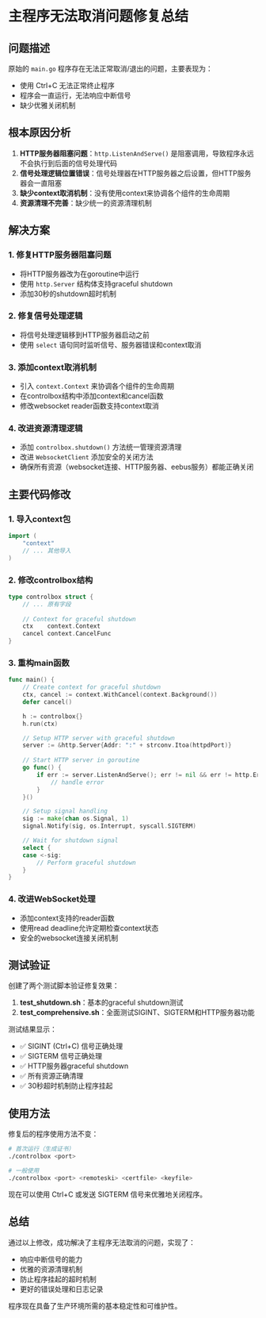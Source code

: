 # 主程序无法取消问题修复总结

## 问题描述
原始的 `main.go` 程序存在无法正常取消/退出的问题，主要表现为：
- 使用 Ctrl+C 无法正常终止程序
- 程序会一直运行，无法响应中断信号
- 缺少优雅关闭机制

## 根本原因分析
1. **HTTP服务器阻塞问题**：`http.ListenAndServe()` 是阻塞调用，导致程序永远不会执行到后面的信号处理代码
2. **信号处理逻辑位置错误**：信号处理器在HTTP服务器之后设置，但HTTP服务器会一直阻塞
3. **缺少context取消机制**：没有使用context来协调各个组件的生命周期
4. **资源清理不完善**：缺少统一的资源清理机制

## 解决方案

### 1. 修复HTTP服务器阻塞问题
- 将HTTP服务器改为在goroutine中运行
- 使用 `http.Server` 结构体支持graceful shutdown
- 添加30秒的shutdown超时机制

### 2. 修复信号处理逻辑
- 将信号处理逻辑移到HTTP服务器启动之前
- 使用 `select` 语句同时监听信号、服务器错误和context取消

### 3. 添加context取消机制
- 引入 `context.Context` 来协调各个组件的生命周期
- 在controlbox结构中添加context和cancel函数
- 修改websocket reader函数支持context取消

### 4. 改进资源清理逻辑
- 添加 `controlbox.shutdown()` 方法统一管理资源清理
- 改进 `WebsocketClient` 添加安全的关闭方法
- 确保所有资源（websocket连接、HTTP服务器、eebus服务）都能正确关闭

## 主要代码修改

### 1. 导入context包
```go
import (
    "context"
    // ... 其他导入
)
```

### 2. 修改controlbox结构
```go
type controlbox struct {
    // ... 原有字段
    
    // Context for graceful shutdown
    ctx    context.Context
    cancel context.CancelFunc
}
```

### 3. 重构main函数
```go
func main() {
    // Create context for graceful shutdown
    ctx, cancel := context.WithCancel(context.Background())
    defer cancel()

    h := controlbox{}
    h.run(ctx)

    // Setup HTTP server with graceful shutdown
    server := &http.Server{Addr: ":" + strconv.Itoa(httpdPort)}
    
    // Start HTTP server in goroutine
    go func() {
        if err := server.ListenAndServe(); err != nil && err != http.ErrServerClosed {
            // handle error
        }
    }()

    // Setup signal handling
    sig := make(chan os.Signal, 1)
    signal.Notify(sig, os.Interrupt, syscall.SIGTERM)

    // Wait for shutdown signal
    select {
    case <-sig:
        // Perform graceful shutdown
    }
}
```

### 4. 改进WebSocket处理
- 添加context支持的reader函数
- 使用read deadline允许定期检查context状态
- 安全的websocket连接关闭机制

## 测试验证

创建了两个测试脚本验证修复效果：

1. **test_shutdown.sh**：基本的graceful shutdown测试
2. **test_comprehensive.sh**：全面测试SIGINT、SIGTERM和HTTP服务器功能

测试结果显示：
- ✅ SIGINT (Ctrl+C) 信号正确处理
- ✅ SIGTERM 信号正确处理  
- ✅ HTTP服务器graceful shutdown
- ✅ 所有资源正确清理
- ✅ 30秒超时机制防止程序挂起

## 使用方法

修复后的程序使用方法不变：
```bash
# 首次运行（生成证书）
./controlbox <port>

# 一般使用
./controlbox <port> <remoteski> <certfile> <keyfile>
```

现在可以使用 Ctrl+C 或发送 SIGTERM 信号来优雅地关闭程序。

## 总结

通过以上修改，成功解决了主程序无法取消的问题，实现了：
- 响应中断信号的能力
- 优雅的资源清理机制
- 防止程序挂起的超时机制
- 更好的错误处理和日志记录

程序现在具备了生产环境所需的基本稳定性和可维护性。
